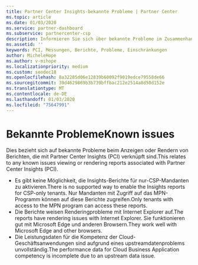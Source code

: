 ```yaml
---
title: Partner Center Insights-bekannte Probleme | Partner Center
ms.topic: article
ms.date: 01/03/2020
ms.service: partner-dashboard
ms.subservice: partnercenter-csp
description: Informieren Sie sich über bekannte Probleme im Zusammenhang mit den PCI-Berichten (Partner Center Insights).
ms.assetid: ''
keywords: PCI, Messungen, Berichte, Probleme, Einschränkungen
author: MicheleHope
ms.author: v-mihope
ms.localizationpriority: medium
ms.custom: seodec18
ms.openlocfilehash: 8a32285d06e12839b60092f9019edce79558de66
ms.sourcegitcommit: 39d4629869b3b739bffbac212e2514a8d50d152e
ms.translationtype: MT
ms.contentlocale: de-DE
ms.lasthandoff: 01/03/2020
ms.locfileid: "75647991"
---
```

# <a name="known-issues"></a><span data-ttu-id="afc6d-104">Bekannte Probleme</span><span class="sxs-lookup"><span data-stu-id="afc6d-104">Known issues</span></span>

<span data-ttu-id="afc6d-105">Dies bezieht sich auf bekannte Probleme beim Anzeigen oder Rendern von Berichten, die mit Partner Center Insights (PCI) verknüpft sind.</span><span class="sxs-lookup"><span data-stu-id="afc6d-105">This relates to any known issues viewing or rendering reports associated with Partner Center Insights (PCI).</span></span>

- <span data-ttu-id="afc6d-106">Es gibt keine Möglichkeit, die Insights-Berichte für nur-CSP-Mandanten zu aktivieren.</span><span class="sxs-lookup"><span data-stu-id="afc6d-106">There is no supported way to enable the Insights reports for CSP-only tenants.</span></span> <span data-ttu-id="afc6d-107">Nur Mandanten mit Zugriff auf das MPN-Programm können auf diese Berichte zugreifen.</span><span class="sxs-lookup"><span data-stu-id="afc6d-107">Only tenants with access to the MPN program can access these reports.</span></span>
- <span data-ttu-id="afc6d-108">Die Berichte weisen Renderingprobleme mit Internet Explorer auf.</span><span class="sxs-lookup"><span data-stu-id="afc6d-108">The reports have rendering issues with Internet Explorer.</span></span> <span data-ttu-id="afc6d-109">Sie funktionieren gut mit Microsoft Edge und anderen Browsern.</span><span class="sxs-lookup"><span data-stu-id="afc6d-109">They work well with Microsoft Edge and other browsers.</span></span>
- <span data-ttu-id="afc6d-110">Die Leistungsdaten für die Kompetenz der Cloud-Geschäftsanwendungen sind aufgrund eines upstreamdatenproblems unvollständig.</span><span class="sxs-lookup"><span data-stu-id="afc6d-110">The performance data for Cloud Business Application competency is incomplete due to an upstream data issue.</span></span>
